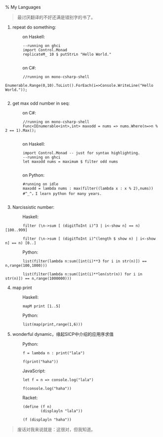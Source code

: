 % My Languages

> 最讨厌翻译的不好还满是错别字的书了。




1. repeat do something:

&emsp;&emsp;&emsp;&emsp;on Haskell:
```
        --running on ghci
        import Control.Monad
        replicateM_ 10 $ putStrLn "Hello World."
        
```

&emsp;&emsp;&emsp;&emsp;on C#:
```
        //running on mono-csharp-shell
        Enumerable.Range(0,10).ToList().ForEach(i=>Console.WriteLine("Hello World."));
        
```

2. get max odd number in seq:

&emsp;&emsp;&emsp;&emsp;on C#:
```
        //running on mono-csharp-shell
        Func<IEnumerable<int>,int> maxodd = nums => nums.Where(n=>n % 2 == 1).Max();
        
```

&emsp;&emsp;&emsp;&emsp;on Haskell:
```
        import Control.Monad -- just for syntax highlighting.
        --running on ghci
        let maxodd nums = maximum $ filter odd nums
        
```
&emsp;&emsp;&emsp;&emsp;on Python:
```
        #running on idle
        maxodd = lambda nums : max(filter((lambda x : x % 2),nums))
        #^_^，I learn python for many years.
        
```

3. Narcissistic number:

&emsp;&emsp;&emsp;&emsp;Haskell:
```
        filter (\n->sum [ (digitToInt i)^3 | i<-show n] == n) [100..999]

        filter (\n->sum [ (digitToInt i)^(length $ show n) | i<-show n] == n) [0..]
```

&emsp;&emsp;&emsp;&emsp;Python:
```
        list(filter(lambda n:sum([int(i)**3 for i in str(n)]) == n,range(100,1000)))

        list(filter(lambda n:sum([int(i)**len(str(n)) for i in str(n)]) == n,range(1000000)))
```

4. map print 

&emsp;&emsp;&emsp;&emsp;Haskell:
```
        mapM print [1..5]
```

&emsp;&emsp;&emsp;&emsp;Python:
```
        list(map(print,range(1,6)))
```


5. wonderful dynamic，缘起SICP中介绍的应用序求值

&emsp;&emsp;&emsp;&emsp;Python:
```
        f = lambda n : print("lala")
        
        f(print("haha"))
```

&emsp;&emsp;&emsp;&emsp;JavaScript:
```
        let f = n => console.log("lala")

        f(console.log("haha"))
```

&emsp;&emsp;&emsp;&emsp;Racket:
```
        (define (f n)
                (displayln "lala"))

        (f (displayln "haha"))
```



> 废话对我来说就是：这很对，但我知道。

